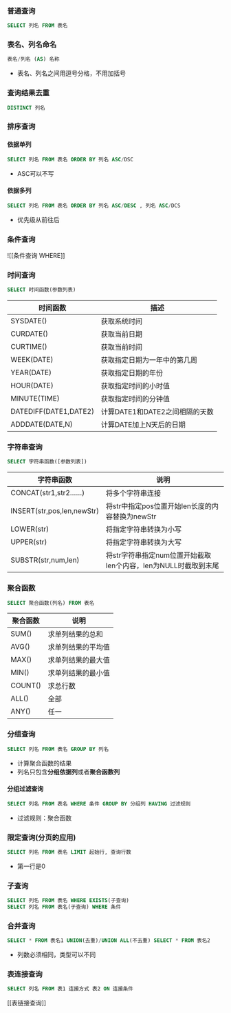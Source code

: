 ### 普通查询
```sql
SELECT 列名 FROM 表名
```
### 表名、列名命名
```sql
表名/列名 (AS) 名称
```
- 表名、列名之间用逗号分格，不用加括号
### 查询结果去重
```sql
DISTINCT 列名
```
### 排序查询
#### 依据单列
```sql
SELECT 列名 FROM 表名 ORDER BY 列名 ASC/DSC
```
- ASC可以不写
#### 依据多列
```sql
SELECT 列名 FROM 表名 ORDER BY 列名 ASC/DESC , 列名 ASC/DCS
```
- 优先级从前往后
### 条件查询
![[条件查询 WHERE]]
### 时间查询
```sql
SELECT 时间函数(参数列表)
```
| 时间函数              | 描述                           |
| --------------------- | ------------------------------ |
| SYSDATE()             | 获取系统时间                   |
| CURDATE()             | 获取当前日期                   |
| CURTIME()             | 获取当前时间                   |
| WEEK(DATE)            | 获取指定日期为一年中的第几周   |
| YEAR(DATE)            | 获取指定日期的年份             |
| HOUR(DATE)            | 获取指定时间的小时值           |
| MINUTE(TIME)          | 获取指定时间的分钟值           |
| DATEDIFF(DATE1,DATE2) | 计算DATE1和DATE2之间相隔的天数 |
| ADDDATE(DATE,N)       | 计算DATE加上N天后的日期        |
### 字符串查询
```sql
SELECT 字符串函数([参数列表])
```
| 字符串函数                 | 说明                                            |
| -------------------------- | ----------------------------------------------- |
| CONCAT(str1,str2……)        | 将多个字符串连接                                |
| INSERT(str,pos,len,newStr) | 将str中指定pos位置开始len长度的内容替换为newStr |
| LOWER(str)                 | 将指定字符串转换为小写                          |
| UPPER(str)                 | 将指定字符串转换为大写                          |
| SUBSTR(str,num,len)     | 将str字符串指定num位置开始截取len个内容，len为NULL时截取到末尾         |
### 聚合函数
```sql
SELECT 聚合函数(列名) FROM 表名
```
| 聚合函数 | 说明               |
| -------- | ------------------ |
| SUM()    | 求单列结果的总和   |
| AVG()    | 求单列结果的平均值 |
| MAX()    | 求单列结果的最大值 |
| MIN()    | 求单列结果的最小值 |
| COUNT()  | 求总行数           |
| ALL()    | 全部               |
| ANY()    | 任一            |

### 分组查询
```sql
SELECT 列名 FROM 表名 GROUP BY 列名
```
- 计算聚合函数的结果
- 列名只包含**分组依据列**或者**聚合函数列**
#### 分组过滤查询
```sql
SELECT 列名 FROM 表名 WHERE 条件 GROUP BY 分组列 HAVING 过滤规则
```
- 过滤规则：聚合函数
### 限定查询(分页的应用)
```sql
SELECT 列名 FROM 表名 LIMIT 起始行, 查询行数
```
- 第一行是0
### 子查询
```sql
SELECT 列名 FROM 表名 WHERE EXISTS(子查询)
SELECT 列名 FROM 表名(子查询) WHERE 条件
```
### 合并查询
```sql
SELECT * FROM 表名1 UNION(去重)/UNION ALL(不去重) SELECT * FROM 表名2
```
- 列数必须相同，类型可以不同
### 表连接查询
```sql
SELECT 列名 FROM 表1 连接方式 表2 ON 连接条件
```
[[表链接查询]]
